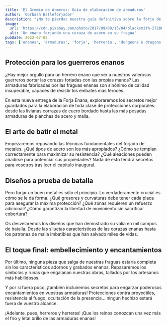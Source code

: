 ```yaml
---
title: 'El Gremio de Armeros: Guía de elaboración de armaduras'
author: 'Gorbash Batleforjador'
description: "¡No te pierdas nuestra guía definitiva sobre la forja de las armaduras más resistentes de Faerûn!"
image:
  url: 'https://cdn.pixabay.com/photo/2017/09/08/13/04/blacksmith-2728637_960_720.jpg'
  alt: 'Un enano forjando una coraza de acero en su fragua'
pubDate: 2022-07-08
tags: ['enanos', 'armaduras', 'forja', 'herrería', 'dungeons & dragons']
---
```


## Protección para los guerreros enanos

¿Hay mejor orgullo para un herrero enano que ver a nuestros valerosos guerreros portar las corazas forjadas con las propias manos? Las armaduras fabricadas por las fraguas enanas son sinónimo de calidad insuperable, capaces de resistir los embates más feroces.

En esta nueva entrega de la Forja Enana, exploraremos los secretos mejor guardados para la elaboración de toda clase de protecciones corporales: desde las livianas corrazas de cuero bordado hasta las más pesadas armaduras de planchas de acero y malla.  

## El arte de batir el metal

Empezaremos repasando las técnicas fundamentales del forjado de metales. ¿Qué tipos de acero son los más apropiados? ¿Cómo se templan correctamente para maximizar su resistencia? ¿Qué aleaciones pueden añadirse para potenciar sus propiedades? Nada de esto tendrá secretos para vosotros tras leer el capítulo inaugural.

## Diseños a prueba de batalla

Pero forjar un buen metal es sólo el principio. Lo verdaderamente crucial es cómo se le da forma. ¿Qué grosores y curvaturas debe tener cada placa para asegurar la máxima protección? ¿Qué zonas requieren un refuerzo adicional? ¿Cómo garantizar la libertad de movimiento sin sacrificar cobertura?

Os desvelaremos los diseños que han demostrado su valía en mil campos de batalla. Desde las siluetas características de las corazas enanas hasta los patrones de malla imbatibles que han salvado miles de vidas.

## El toque final: embellecimiento y encantamientos  

Por último, ninguna pieza que salga de nuestras fraguas estaría completa sin los característicos adornos y grabados enanos. Repasaremos los símbolos y runas que engalanan nuestras obras, tallados por los artesanos más habilidosos.

Y por si fuera poco, ¡también incluiremos secretos para engarzar poderosos encantamientos en vuestras armaduras! Protecciones contra proyectiles, resistencia al fuego, ocultación de la presencia... ningún hechizo estará fuera de vuestro alcance.

¡Adelante, pues, herreros y herreras! ¡Que los reinos conozcan una vez más el frío y letal brillo de las armaduras enanas!